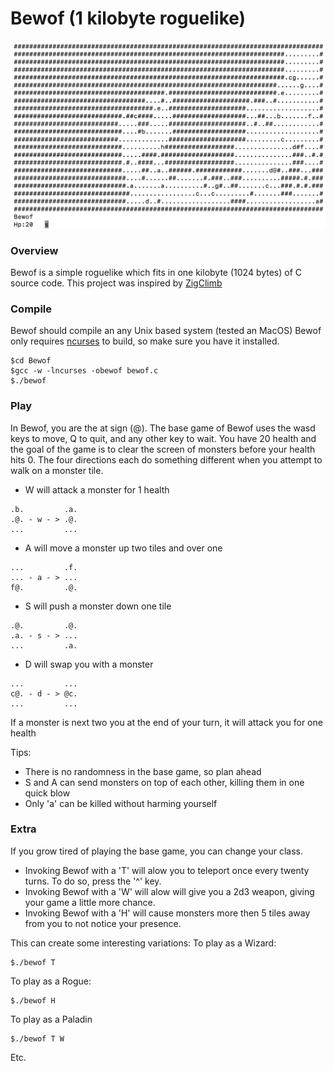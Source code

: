 # Bewof (1 kilobyte roguelike)
![alt text](example.png "Logo Title Text 1")
### Overview
Bewof is a simple roguelike which fits in one kilobyte (1024 bytes) of C source code.
This project was inspired by [ZigClimb](http://flend.net/zigclimb/index.html)
### Compile
Bewof should compile an any Unix based system (tested an MacOS)
Bewof only requires [ncurses](https://www.gnu.org/software/ncurses/ncurses.html) to build, so make sure you have it installed.
```
$cd Bewof
$gcc -w -lncurses -obewof bewof.c
$./bewof
```
### Play
In Bewof, you are the at sign (@).
The base game of Bewof uses the wasd keys to move, Q to quit, and any other key to wait.
You have 20 health and the goal of the game is to clear the screen of monsters before your health hits 0.
The four directions each do something different when you attempt to walk on a monster tile.
* W will attack a monster for 1 health
```
.b.         .a.
.@. - w - > .@.
...         ...
```
* A will move a monster up two tiles and over one
```
...         .f.
... - a - > ...
f@.         .@.
```
* S will push a monster down one tile
```
.@.         .@.
.a. - s - > ...
...         .a.
```
* D will swap you with a monster
```
...         ...
c@. - d - > @c.
...         ...
```
If a monster is next two you at the end of your turn, it will attack you for one health

Tips:
* There is no randomness in the base game, so plan ahead
* S and A can send monsters on top of each other, killing them in one quick blow
* Only 'a' can be killed without harming yourself
### Extra
If you grow tired of playing the base game, you can change your class.
* Invoking Bewof with a 'T' will alow you to teleport once every twenty turns. To do so, press the '^' key.
* Invoking Bewof with a 'W' will alow will give you a 2d3 weapon, giving your game a little more chance.
* Invoking Bewof with a 'H' will cause monsters more then 5 tiles away from you to not notice your presence.

This can create some interesting variations:
To play as a Wizard:
```
$./bewof T
```

To play as a Rogue:
```
$./bewof H
```

To play as a Paladin
```
$./bewof T W
```

Etc.